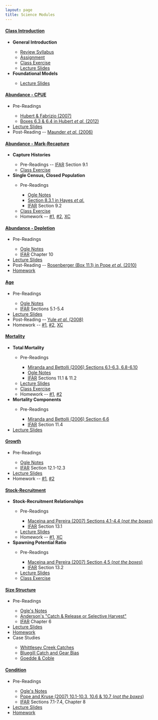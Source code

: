 ```yaml
---
layout: page
title: Science Modules
---
```


<div class="panel-group" id="accordion1">

<!-- #### CLASS INTRODUCTION #### -->
<div class="panel panel-default">
  <div class="panel-heading">
    <h4 class="panel-title">
      <a data-toggle="collapse" data-parent="#accordion1" href="#cClassIntro">Class Introduction</a>
    </h4>
  </div>
  <div id="cClassIntro" class="panel-collapse collapse">
    <div class="panel-body">
    <ul class="list-unstyled">
      <li><strong>General Introduction</strong></li>
        <ul>
          <li><a href="../resources/Syllabus-Current.html">Review Syllabus</a></li>
          <li><a href="ClassIntro/CE1.html">Assignment</a></li>
          <li><a href="ClassIntro/CE2.html">Class Exercise</a></li>
          <li><a href="ClassIntro/PPT_Stock.pptx">Lecture Slides</a></li>
        </ul>
      <li><strong>Foundational Models</strong></li>
        <ul>
          <li><a href="ClassIntro/PPT_Models.pptx">Lecture Slides</a></li>
        </ul>
    </ul>
    </div>
  </div>
</div>

<!-- #### ABUNDANCE CPUE #### -->
<div class="panel panel-default">
  <div class="panel-heading">
    <h4 class="panel-title">
      <a data-toggle="collapse" data-parent="#accordion1" href="#cCPUE">Abundance - CPUE</a>
    </h4>
  </div>
  <div id="cCPUE" class="panel-collapse collapse">
    <div class="panel-body">
      <ul>
        <li>Pre-Readings</li>
        <ul>
          <li><a href="Abundance/CPE/HubertFabrizio-2007.pdf">Hubert & Fabrizio (2007)</a></li>
          <li><a href="http://digitalcommons.unl.edu/cgi/viewcontent.cgi?article=1110&context=ncfwrustaff">Boxes 6.3 & 6.4 in Hubert <i>et al.</i> (2012)</a></li>
        </ul>
        <li><a href="Abundance/CPE/PPT.pptx">Lecture Slides</a></li>
        <li>Post-Reading -- <a href="http://icesjms.oxfordjournals.org/content/63/8/1373.full.pdf">Maunder <i>et al.</i> (2006)</a></li>
      </ul>
    </div>
  </div>
</div>  
    
    

<!-- #### ABUNDANCE MARK-RECAP #### -->
<div class="panel panel-default">
  <div class="panel-heading">
    <h4 class="panel-title">
      <a data-toggle="collapse" data-parent="#accordion1" href="#cMarkRecap">Abundance - Mark-Recapture</a>
    </h4>
  </div>
  <div id="cMarkRecap" class="panel-collapse collapse">
    <div class="panel-body">
      <ul class="list-unstyled">
        <li><strong>Capture Histories</strong></li>
          <ul>
            <li>Pre-Readings -- <a href="http://derekogle.com/IFAR/">IFAR</a> Section 9.1</li>
            <li><a href="Abundance/MarkRecap/CE1.html">Class Exercise</a></li>
          </ul>
        <li><strong>Single Census, Closed Population</strong></li>
          <ul>
            <li>Pre-Readings</li>
              <ul>
                <li><a href="Abundance/MarkRecap/BKG.html">Ogle Notes</a></li>
                <li><a href="http://www4.ncsu.edu/~tkwak/Hayes_et_al_2007.pdf">Section 8.3.1 in Hayes <i>et al.</i></a></li>
                <li><a href="http://derekogle.com/IFAR/">IFAR</a> Section 9.2</li>
              </ul>
            <li><a href="Abundance/MarkRecap/CE2.html">Class Exercise</a></li>
            <li>Homework -- <a href="http://derekogle.com/IFAR/exercises/MarkRecap_URBrownTrout.html">#1</a>, <a href="http://derekogle.com/IFAR/exercises/MarkRecap_UNSPRainbowTrout.html">#2</a>, <a href="http://derekogle.com/IFAR/exercises/MarkRecap_WIYOYWalleye.html">XC</a></li>
          </ul>
      </ul>
    </div>
  </div>
</div>  
    

<!-- #### ABUNDANCE DEPLETION #### -->
<div class="panel panel-default">
  <div class="panel-heading">
    <h4 class="panel-title">
      <a data-toggle="collapse" data-parent="#accordion1" href="#cDepletion">Abundance - Depletion</a>
    </h4>
  </div>
  <div id="cDepletion" class="panel-collapse collapse">
    <div class="panel-body">
      <ul>
        <li>Pre-Readings</li>
          <ul>
            <li><a href="Abundance/Depletion/BKG.html">Ogle Notes</a></li>
            <li><a href="http://derekogle.com/IFAR/">IFAR</a> Chapter 10</li>
          </ul>
        <li><a href="Abundance/Depletion/PPT.pptx">Lecture Slides</a></li>
        <li>Post-Reading -- <a href="http://www.fs.fed.us/rm/pubs_other/rmrs_2010_pope_k001.pdf">Rosenberger (Box 11.1) in Pope <i>et al.</i> (2010)</a></li>
        <li><a href="http://derekogle.com/IFAR/exercises/Depletion_LKLargemouth.html">Homework</a></li>
      </ul>
    </div>
  </div>
</div>


<!-- #### AGE #### -->
<div class="panel panel-default">
  <div class="panel-heading">
    <h4 class="panel-title">
      <a data-toggle="collapse" data-parent="#accordion1" href="#cAge">Age</a>
    </h4>
  </div>
  <div id="cAge" class="panel-collapse collapse">
    <div class="panel-body">
      <ul>
        <li>Pre-Readings</li>
          <ul>
            <li><a href="Age/BKG.html">Ogle Notes</a></li>
            <li><a href="http://derekogle.com/IFAR/">IFAR</a> Sections 5.1-5.4</li>
          </ul>
        <li><a href="Age/PPT.pptx">Lecture Slides</a></li>
        <li>Post-Reading -- <a href="http://qfc.fw.msu.edu/Publications/Publication%20List/2008/How%20Systematic%20Age%20Underestimation%20can%20Impede%20Understanding_Yule.pdf">Yule <i>et al.</i> (2008)</a></li>
        <li>Homework -- <a href="http://derekogle.com/IFAR/exercises/LORockBass_ALK_A.html">#1</a>, <a href="http://derekogle.com/IFAR/exercises/LORockBass_ALK_B.html">#2</a>, <a href="http://derekogle.com/IFAR/exercises/LORockBass_ALK_C.html">XC</a></li>
      </ul>
    </div>
  </div>
</div>

<!-- #### MORTALITY #### -->
<div class="panel panel-default">
  <div class="panel-heading">
    <h4 class="panel-title">
      <a data-toggle="collapse" data-parent="#accordion1" href="#cMortality">Mortality</a>
    </h4>
  </div>
  <div id="cMortality" class="panel-collapse collapse">
    <div class="panel-body">
      <ul class="list-unstyled">
        <li><b>Total Mortality</b></li>
          <ul>
            <li>Pre-Readings</li>
            <ul>
              <li><a href="http://s3.amazonaws.com/file-storage.INDIVIDUAL-ACTIVITIES-CooperativeResearchUnits.digitalmeasures.usgs.edu/pbettoli/intellcont/chapter6-1.pdf">Miranda and Bettolli (2006) Sections 6.1-6.3, 6.8-6.10</a></li>
              <li><a href="Mortality/BKG.html">Ogle Notes</a></li>
              <li><a href="http://derekogle.com/IFAR/">IFAR</a> Sections 11.1 & 11.2</li>
            </ul>
            <li><a href="Mortality/PPT_Total.pptx">Lecture Slides</a></li>
            <li><a href="Mortality/CE1.html">Class Exercise</a></li>
            <li>Homework -- <a href="http://derekogle.com/IFAR/exercises/Mortality_LSKBLakeTrout.html">#1</a>, <a href="http://derekogle.com/IFAR/exercises/Mortality_LSSRLakeTrout.html">#2</a></li>
          </ul>
        <li><b>Mortality Components</b></li>
          <ul>
            <li>Pre-Readings</li>
            <ul>
              <li><a href="http://s3.amazonaws.com/file-storage.INDIVIDUAL-ACTIVITIES-CooperativeResearchUnits.digitalmeasures.usgs.edu/pbettoli/intellcont/chapter6-1.pdf">Miranda and Bettolli (2006) Section 6.6</a></li>
              <li><a href="http://derekogle.com/IFAR/">IFAR</a> Section 11.4</li>
            </ul>
          </ul>
            <li><a href="Age/PPT_Components.pptx">Lecture Slides</a></li>
          </ul>
      </ul>
    </div>
  </div>
</div>

<!-- #### GROWTH #### -->
<div class="panel panel-default">
  <div class="panel-heading">
    <h4 class="panel-title">
      <a data-toggle="collapse" data-parent="#accordion1" href="#cGrowth">Growth</a>
    </h4>
  </div>
  <div id="cGrowth" class="panel-collapse collapse">
    <div class="panel-body">
      <ul>
        <li>Pre-Readings</li>
          <ul>
            <li><a href="Growth/BKG.html">Ogle Notes</a></li>
            <li><a href="http://derekogle.com/IFAR/">IFAR</a> Section 12.1-12.3</li>
          </ul>
        <li><a href="Growth/PPT.pptx">Lecture Slides</a></li>
        <li>Homework -- <a href="http://derekogle.com/IFAR/exercises/AKSlimySculpins_Growth_A.html">#1</a>, <a href="http://derekogle.com/IFAR/exercises/AKSlimySculpins_Growth_B.html">#2</a></li>
      </ul>
    </div>
  </div>
</div>

<!-- #### RECRUITMENT #### -->
<div class="panel panel-default">
  <div class="panel-heading">
    <h4 class="panel-title">
      <a data-toggle="collapse" data-parent="#accordion1" href="#cRecruitment">Stock-Recruitment</a>
    </h4>
  </div>
  <div id="cRecruitment" class="panel-collapse collapse">
    <div class="panel-body">
      <ul>
        <li><b>Stock-Recruitment Relationships</b></li>
          <ul>
            <li>Pre-Readings</li>
              <ul>
                <li><a href="Recruitment/Maceina-Pereira-2007.pdf">Maceina and Pereira (2007) Sections 4.1-4.4 (<i>not the boxes</i>)</a></li>
                <li><a href="http://derekogle.com/IFAR/">IFAR</a> Section 13.1</li>
              </ul>
            <li><a href="Recruitment/PPT-SR.pptx">Lecture Slides</a></li>
            <li>Homework -- <a href="http://derekogle.com/IFAR/exercises/Recruitment_ELWalleye_A.html">#1</a>, <a href="http://derekogle.com/IFAR/exercises/Recruitment_ELWalleye_B.html">XC</a></li>
          </ul>
        <li><b>Spawning Potential Ratio</b></li>
          <ul>
            <li>Pre-Readings</li>
              <ul>
                <li><a href="Recruitment/Maceina-Pereira-2007.pdf">Maceina and Pereira (2007) Section 4.5 (<i>not the boxes</i>)</a></li>
                <li><a href="http://derekogle.com/IFAR/">IFAR</a> Section 13.2</li>
              </ul>
            <li><a href="Recruitment/PPT-SPR.pptx">Lecture Slides</a></li>
            <li><a href="Recruitment/Cases/SPR.html">Class Exercise</a></li>
          </ul>
      </ul>
    </div>
  </div>
</div>

<!-- #### SIZE STRUCTURE #### -->
<div class="panel panel-default">
  <div class="panel-heading">
    <h4 class="panel-title">
      <a data-toggle="collapse" data-parent="#accordion1" href="#cSizeStrux">Size Structure</a>
    </h4>
  </div>
  <div id="cSizeStrux" class="panel-collapse collapse">
    <div class="panel-body">
      <ul>
        <li>Pre-Readings</li>
          <ul>
            <li><a href="SizeStructure/BKG.html">Ogle's Notes</a></li>
            <li><a href="http://www.bassresource.com/fish_biology/catch_release.html">Anderson's "Catch & Release or Selective Harvest"</a></li>
            <li><a href="http://derekogle.com/IFAR/">IFAR</a> Chapter 6</li>
          </ul>
        <li><a href="SizeStructure/PPT.pptx">Lecture Slides</a></li>
        <li><a href="http://derekogle.com/IFAR/exercises/SizeStrux_SaginawYP.html">Homework</a></li>
        <li>Case Studies</li>
        <ul>
          <li><a href="SizeStructure/Cases/Whittlesey.html">Whittlesey Creek Catches</a></li>
          <li><a href="SizeStructure/Cases/LakeLouiseBG.html">Bluegill Catch and Gear Bias</a></li>
          <li><a href="SizeStructure/Cases/GoeddeCoble.html">Goedde & Coble</a></li>
        </ul>
      </ul>
    </div>
  </div>
</div>

<!-- #### CONDITION #### -->
<div class="panel panel-default">
  <div class="panel-heading">
    <h4 class="panel-title">
      <a data-toggle="collapse" data-parent="#accordion1" href="#cCondition">Condition</a>
    </h4>
  </div>
  <div id="cCondition" class="panel-collapse collapse">
    <div class="panel-body">
      <ul>
        <li>Pre-Readings</li>
          <ul>
            <li><a href="Condition/BKG.html">Ogle's Notes</a></li>
            <li><a href="http://snr.unl.edu/necoopunit/downloads/Publications/Kevin%20Pope%20publ/chapter10.pdf">Pope and Kruse (2007) 10.1-10.3, 10.6 & 10.7 (<i>not the boxes</i>)</a></li>
            <li><a href="http://derekogle.com/IFAR/">IFAR</a> Sections 7.1-7.4, Chapter 8</li>
          </ul>
        <li><a href="Condition/PPT.pptx">Lecture Slides</a></li>
        <li><a href="http://derekogle.com/IFAR/exercises/Inch_ConditionBluegill.html">Homework</a></li>
      </ul>
    </div>
  </div>
</div>
</div>

